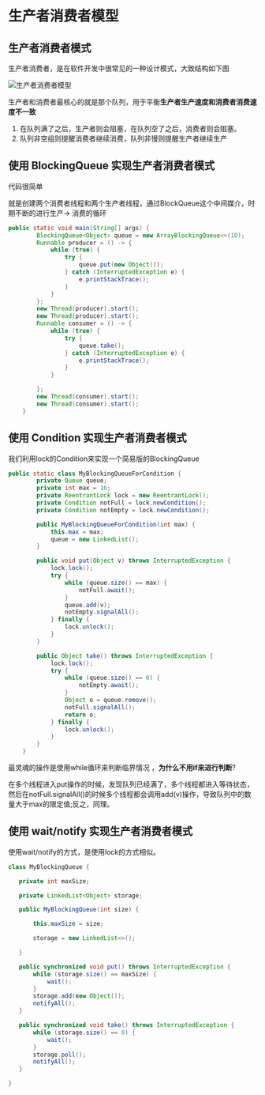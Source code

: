 # 生产者消费者模型

## 生产者消费者模式

生产者消费者，是在软件开发中很常见的一种设计模式，大致结构如下图

![生产者消费者模型](http://java-engineer.ztianzeng.com/uPic/%E7%94%9F%E4%BA%A7%E8%80%85%E6%B6%88%E8%B4%B9%E8%80%85%E6%A8%A1%E5%9E%8B.png)

生产者和消费者最核心的就是那个队列，用于平衡**生产者生产速度和消费者消费速度不一致**

1. 在队列满了之后，生产者则会阻塞，在队列空了之后，消费者则会阻塞。
2. 队列非空组则提醒消费者继续消费，队列非慢则提醒生产者继续生产

## 使用 BlockingQueue 实现生产者消费者模式

代码很简单

就是创建两个消费者线程和两个生产者线程，通过BlockQueue这个中间媒介，时期不断的进行生产-> 消费的循环

```java
public static void main(String[] args) {
        BlockingQueue<Object> queue = new ArrayBlockingQueue<>(10);
        Runnable producer = () -> {
            while (true) {
                try {
                    queue.put(new Object());
                } catch (InterruptedException e) {
                    e.printStackTrace();
                }
            }
        };
        new Thread(producer).start();
        new Thread(producer).start();
        Runnable consumer = () -> {
            while (true) {
                try {
                    queue.take();
                } catch (InterruptedException e) {
                    e.printStackTrace();
                }
            }

        };
        new Thread(consumer).start();
        new Thread(consumer).start();
    }
```

## 使用 Condition 实现生产者消费者模式

我们利用lock的Condition来实现一个简易版的BlockingQueue

```java
public static class MyBlockingQueueForCondition {
        private Queue queue;
        private int max = 16;
        private ReentrantLock lock = new ReentrantLock();
        private Condition notFull = lock.newCondition();
        private Condition notEmpty = lock.newCondition();

        public MyBlockingQueueForCondition(int max) {
            this.max = max;
            queue = new LinkedList();
        }

        public void put(Object v) throws InterruptedException {
            lock.lock();
            try {
                while (queue.size() == max) {
                    notFull.await();
                }
                queue.add(v);
                notEmpty.signalAll();
            } finally {
                lock.unlock();
            }
        }

        public Object take() throws InterruptedException {
            lock.lock();
            try {
                while (queue.size() == 0) {
                    notEmpty.await();
                }
                Object o = queue.remove();
                notFull.signalAll();
                return o;
            } finally {
                lock.unlock();
            }
        }
    }
```

最灵魂的操作是使用while循环来判断临界情况 ，**为什么不用if来进行判断**?

在多个线程进入put操作的时候，发现队列已经满了，多个线程都进入等待状态，然后在notFull.signalAll()的时候多个线程都会调用add(v)操作，导致队列中的数量大于max的限定值;反之，同理。

## 使用 wait/notify 实现生产者消费者模式

使用wait/notify的方式，是使用lock的方式相似。

```java
class MyBlockingQueue {

   private int maxSize;

   private LinkedList<Object> storage;

   public MyBlockingQueue(int size) {

       this.maxSize = size;

       storage = new LinkedList<>();

   }

   public synchronized void put() throws InterruptedException {
       while (storage.size() == maxSize) {
           wait();
       }
       storage.add(new Object());
       notifyAll();
   }

   public synchronized void take() throws InterruptedException {
       while (storage.size() == 0) {
           wait();
       }
       storage.poll();
       notifyAll();
   }

}
```

